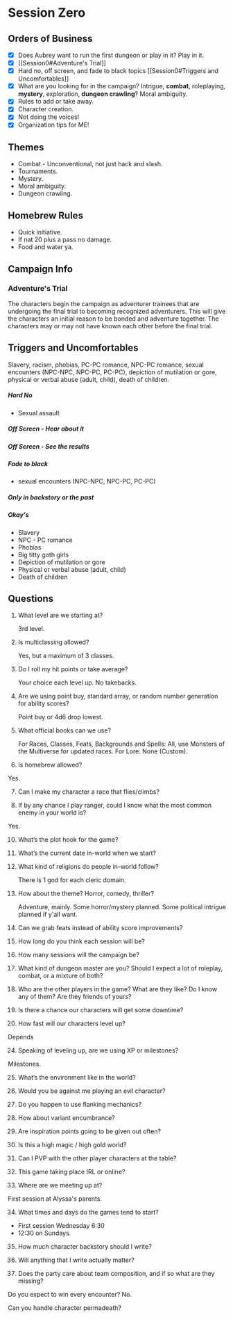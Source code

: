 # Session Zero

## Orders of Business
- [x] Does Aubrey want to run the first dungeon or play in it? Play in it.
- [x] [[Session0#Adventure's Trial]]
- [x] Hard no, off screen, and fade to black topics [[Session0#Triggers and Uncomfortables]]
- [x] What are you looking for in the campaign? Intrigue, **combat**, roleplaying, **mystery**, exploration, **dungeon crawling**? Moral ambiguity.
- [x] Rules to add or take away.
- [x] Character creation.
- [x] Not doing the voices!
- [x] Organization tips for ME!

## Themes
- Combat - Unconventional, not just hack and slash.
- Tournaments.
- Mystery.
- Moral ambiguity.
- Dungeon crawling. 

## Homebrew Rules
- Quick initiative.
- If nat 20 plus a pass no damage.
- Food and water ya.

## Campaign Info
### Adventure's Trial
The characters begin the campaign as adventurer trainees that are undergoing the final trial to becoming recognized adventurers. This will give the characters an initial reason to be bonded and adventure together. The characters may or may not have known each other before the final trial.



## Triggers and Uncomfortables
Slavery, racism, phobias, PC-PC romance, NPC-PC romance, sexual encounters (NPC-NPC, NPC-PC, PC-PC), depiction of mutilation or gore, physical or verbal abuse (adult, child), death of children. 

##### Hard No
- Sexual assault

##### Off Screen - Hear about it

##### Off Screen - See the results

##### Fade to black
- sexual encounters (NPC-NPC, NPC-PC, PC-PC)
##### Only in backstory or the past

##### Okay's
- Slavery
- NPC - PC romance
- Phobias
- Big titty goth girls
- Depiction of mutilation or gore
- Physical or verbal abuse (adult, child)
- Death of children

## Questions

1. What level are we starting at?
   
   3rd level.

2. Is multiclassing allowed?
   
   Yes, but a maximum of 3 classes.

3. Do I roll my hit points or take average?
   
   Your choice each level up. No takebacks. 

4. Are we using point buy, standard array, or random number generation for ability scores?
   
   Point buy or 4d6 drop lowest.

5. What official books can we use?
   
   For Races, Classes, Feats, Backgrounds and Spells: All, use Monsters of the Multiverse for updated races. For Lore: None (Custom).

6. Is homebrew allowed?

Yes.

7. Can I make my character a race that flies/climbs?

9. If by any chance I play ranger, could I know what the most common enemy in your world is?

Yes.

10. What’s the plot hook for the game? 

11. What’s the current date in-world when we start?

12. What kind of religions do people in-world follow?
    
    There is 1 god for each cleric domain.

13. How about the theme? Horror, comedy, thriller?
    
    Adventure, mainly. Some horror/mystery planned. Some political intrigue planned if y'all want.

14. Can we grab feats instead of ability score improvements?

15. How long do you think each session will be?

16. How many sessions will the campaign be?

17. What kind of dungeon master are you? Should I expect a lot of roleplay, combat, or a mixture of both?

19. Who are the other players in the game? What are they like? Do I know any of them? Are they friends of yours?

22. Is there a chance our characters will get some downtime?

23. How fast will our characters level up?

Depends

24. Speaking of leveling up, are we using XP or milestones?

Milestones.

25. What’s the environment like in the world?

26. Would you be against me playing an evil character?



27. Do you happen to use flanking mechanics?

28. How about variant encumbrance?

29. Are inspiration points going to be given out often?

30. Is this a high magic / high gold world?

31. Can I PVP with the other player characters at the table?

32. This game taking place IRL or online?

33. Where are we meeting up at?

First session at Alyssa's parents. 

34. What times and days do the games tend to start?

- First session Wednesday 6:30
- 12:30 on Sundays.

35. How much character backstory should I write?

36. Will anything that I write actually matter?

37. Does the party care about team composition, and if so what are they missing?


Do you expect to win every encounter?
No.

Can you handle character permadeath?
